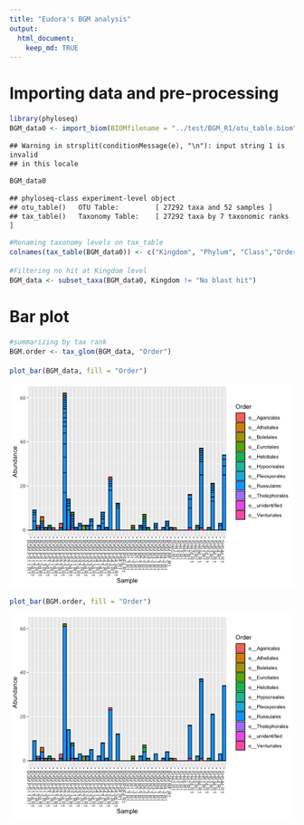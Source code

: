 ```yaml
---
title: "Eudora's BGM analysis"
output:
  html_document: 
    keep_md: TRUE
---
```


# Importing data and pre-processing


```r
library(phyloseq)
BGM_data0 <- import_biom(BIOMfilename = "../test/BGM_R1/otu_table.biom")
```

```
## Warning in strsplit(conditionMessage(e), "\n"): input string 1 is invalid
## in this locale
```

```r
BGM_data0
```

```
## phyloseq-class experiment-level object
## otu_table()   OTU Table:         [ 27292 taxa and 52 samples ]
## tax_table()   Taxonomy Table:    [ 27292 taxa by 7 taxonomic ranks ]
```


```r
#Renaming taxonomy levels on tax_table
colnames(tax_table(BGM_data0)) <- c("Kingdom", "Phylum", "Class","Order", "Family", "Genus", "Species")

#Filtering no hit at Kingdom level
BGM_data <- subset_taxa(BGM_data0, Kingdom != "No blast hit")
```

# Bar plot


```r
#summarizing by tax rank
BGM.order <- tax_glom(BGM_data, "Order")

plot_bar(BGM_data, fill = "Order")
```

![](BGM_data_analysis_files/figure-html/unnamed-chunk-3-1.png)<!-- -->

```r
plot_bar(BGM.order, fill = "Order")
```

![](BGM_data_analysis_files/figure-html/unnamed-chunk-3-2.png)<!-- -->

